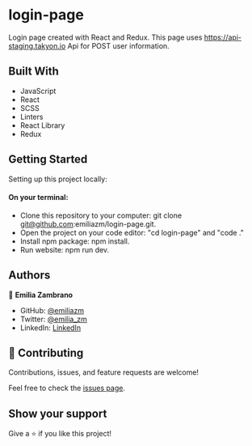 # login-page

Login page created with React and Redux. This page uses https://api-staging.takyon.io Api for POST user information.

## Built With

- JavaScript
- React
- SCSS
- Linters
- React Library
- Redux

## Getting Started

Setting up this project locally:
#### On your terminal:
- Clone this repository to your computer: git clone git@github.com:emiliazm/login-page.git.
- Open the project on your code editor: "cd login-page" and "code ."
- Install npm package: npm install.
- Run website: npm run dev.


## Authors

👤 **Emilia Zambrano**

- GitHub: [@emiliazm](https://github.com/emiliazm)
- Twitter: [@emilia_zm](https://twitter.com/emilia_zm)
- LinkedIn: [LinkedIn](linkedin.com/in/emiliazm)


## 🤝 Contributing

Contributions, issues, and feature requests are welcome!

Feel free to check the [issues page](https://github.com/emiliazm/login-page/issues).

## Show your support

Give a ⭐️ if you like this project!
